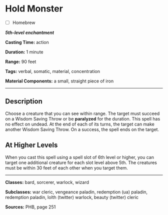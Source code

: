 # Hold Monster

- [ ] Homebrew

***5th-level enchantment***

**Casting Time:** action

**Duration:** 1 minute

**Range:** 90 feet

**Tags:** verbal, somatic, material, concentration

**Material Components:** a small, straight piece of iron

---

## Description
Choose a creature that you can see within range.
The target must succeed on a Wisdom Saving Throw or be **paralyzed** for the duration.
This spell has no effect on undead.
At the end of each of its turns, the target can make another Wisdom Saving Throw.
On a success, the spell ends on the target.

## At Higher Levels
When you cast this spell using a spell slot of 6th level or higher, you can target one additional creature for each slot level above 5th.
The creatures must be within 30 feet of each other when you target them.

---

**Classes:** bard, sorcerer, warlock, wizard

**Subclasses:** war cleric, vengeance paladin, redemption (ua) paladin, redemption paladin, lolth (twitter) warlock, beauty (twitter) cleric

**Sources:** PHB, page 251
